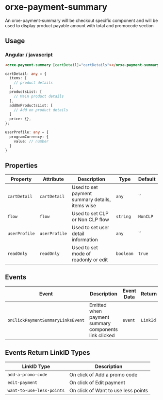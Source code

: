 # orxe-payment-summary

An orxe-payment-summary will be checkout specific component and will be used to display product payable amount with total and promocode section

## Usage

### Angular / javascript

```html
<orxe-payment-summary [cartDetail]="cartDetails"></orxe-payment-summary>
```

```ts
cartDetail: any = {
  items: [
    // product details
  ],
  productsList: [
    // Main product details
  ],
  addOnProductsList: [
    // Add on product details
  ]
  price: {},
};

userProfile: any = {
  programCurrency: {
    value: // number
  }
}
```

## Properties

| Property      | Attribute     | Description                                     | Type      | Default  |
| ------------- | ------------- | ----------------------------------------------- | --------- | -------- |
| `cartDetail`  | `cartDetail`  | Used to set payment summary details, items wise | `any`     | ``       |
| `flow`        | `flow`        | Used to set CLP or Non CLP flow                 | `string`  | `NonCLP` |
| `userProfile` | `userProfile` | Used to set user detail information             | `any`     | ``       |
| `readOnly`    | `readOnly`    | Used to set mode of readonly or edit            | `boolean` | `true`   |

## Events

| Event                             | Description                                          | Event Data | Return   |
| --------------------------------- | ---------------------------------------------------- | ---------- | -------- |
| `onClickPaymentSummaryLinksEvent` | Emitted when payment summary components link clicked | `event`    | `LinkId` |

## Events Return LinkID Types

| LinkID Type               | Description                         |
| ------------------------- | ----------------------------------- |
| `add-a-promo-code`        | On click of Add a promo code        |
| `edit-payment`            | On click of Edit payment            |
| `want-to-use-less-points` | On click of Want to use less points |
